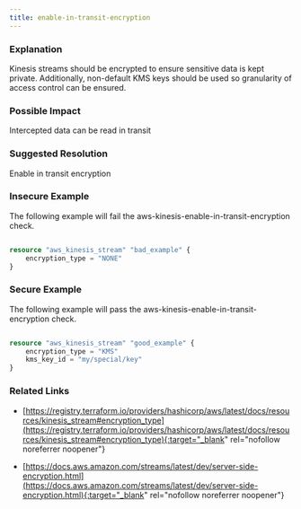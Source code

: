```yaml
---
title: enable-in-transit-encryption
---
```


### Explanation


Kinesis streams should be encrypted to ensure sensitive data is kept private. Additionally, non-default KMS keys should be used so granularity of access control can be ensured.


### Possible Impact
Intercepted data can be read in transit

### Suggested Resolution
Enable in transit encryption


### Insecure Example

The following example will fail the aws-kinesis-enable-in-transit-encryption check.

```terraform

resource "aws_kinesis_stream" "bad_example" {
	encryption_type = "NONE"
}

```



### Secure Example

The following example will pass the aws-kinesis-enable-in-transit-encryption check.

```terraform

resource "aws_kinesis_stream" "good_example" {
	encryption_type = "KMS"
	kms_key_id = "my/special/key"
}

```




### Related Links


- [https://registry.terraform.io/providers/hashicorp/aws/latest/docs/resources/kinesis_stream#encryption_type](https://registry.terraform.io/providers/hashicorp/aws/latest/docs/resources/kinesis_stream#encryption_type){:target="_blank" rel="nofollow noreferrer noopener"}

- [https://docs.aws.amazon.com/streams/latest/dev/server-side-encryption.html](https://docs.aws.amazon.com/streams/latest/dev/server-side-encryption.html){:target="_blank" rel="nofollow noreferrer noopener"}


